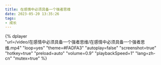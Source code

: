 ```yaml
---
title: 在感情中必须具备一个强者思维
date: 2023-05-20 13:35:26
tags:
- 成长
---
```


{%
    dplayer     
    "url=/video/在感情中必须具备一个强者思维/在感情中必须具备一个强者思维.mp4"
    "loop=yes"
    "theme=#FADFA3"
    "autoplay=false"
    "screenshot=true"
    "hotkey=true"
    "preload=auto"
    "volume=0.9"
    "playbackSpeed=1"
    "lang=zh-cn"
    "mutex=true"
%}
